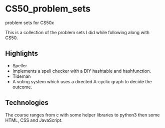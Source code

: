 # CS50_problem_sets
problem sets for CS50x

This is a collection of the problem sets I did while following along with CS50.

## Highlights 

-  Speller
  - Implements a spell checker with a DIY hashtable and hashfunction. 
-  Tideman
  - A voting system which uses a directed A-cyclic graph to decide the outcome. 

## Technologies

The course ranges from c with some helper libraries to python3 then some HTML, CSS and JavaScript. 
